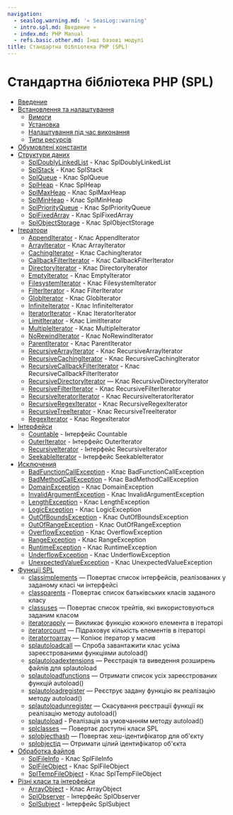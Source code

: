 ```yaml
---
navigation:
  - seaslog.warning.md: '« SeasLog::warning'
  - intro.spl.md: Введение »
  - index.md: PHP Manual
  - refs.basic.other.md: Інші базові модулі
title: Стандартна бібліотека PHP (SPL)
---
```

# Стандартна бібліотека PHP (SPL)

-   [Введение](intro.spl.md)
-   [Встановлення та налаштування](spl.setup.md)
    -   [Вимоги](spl.requirements.md)
    -   [Установка](spl.installation.md)
    -   [Налаштування під час виконання](spl.configuration.md)
    -   [Типи ресурсів](spl.resources.md)
-   [Обумовлені константи](spl.constants.md)
-   [Структури даних](spl.datastructures.md)
    -   [SplDoublyLinkedList](class.spldoublylinkedlist.md) - Клас SplDoublyLinkedList
    -   [SplStack](class.splstack.md) - Клас SplStack
    -   [SplQueue](class.splqueue.md) - Клас SplQueue
    -   [SplHeap](class.splheap.md) - Клас SplHeap
    -   [SplMaxHeap](class.splmaxheap.md) - Клас SplMaxHeap
    -   [SplMinHeap](class.splminheap.md) - Клас SplMinHeap
    -   [SplPriorityQueue](class.splpriorityqueue.md) - Клас SplPriorityQueue
    -   [SplFixedArray](class.splfixedarray.md) - Клас SplFixedArray
    -   [SplObjectStorage](class.splobjectstorage.md) - Клас SplObjectStorage
-   [Ітератори](spl.iterators.md)
    -   [AppendIterator](class.appenditerator.md) - Клас AppendIterator
    -   [ArrayIterator](class.arrayiterator.md) - Клас ArrayIterator
    -   [CachingIterator](class.cachingiterator.md) - Клас CachingIterator
    -   [CallbackFilterIterator](class.callbackfilteriterator.md) - Клас CallbackFilterIterator
    -   [DirectoryIterator](class.directoryiterator.md) - Клас DirectoryIterator
    -   [EmptyIterator](class.emptyiterator.md) - Клас EmptyIterator
    -   [FilesystemIterator](class.filesystemiterator.md) - Клас FilesystemIterator
    -   [FilterIterator](class.filteriterator.md) - Клас FilterIterator
    -   [GlobIterator](class.globiterator.md) - Клас GlobIterator
    -   [InfiniteIterator](class.infiniteiterator.md) - Клас InfiniteIterator
    -   [IteratorIterator](class.iteratoriterator.md) - Клас IteratorIterator
    -   [LimitIterator](class.limititerator.md) - Клас LimitIterator
    -   [MultipleIterator](class.multipleiterator.md) - Клас MultipleIterator
    -   [NoRewindIterator](class.norewinditerator.md) - Клас NoRewindIterator
    -   [ParentIterator](class.parentiterator.md) - Клас ParentIterator
    -   [RecursiveArrayIterator](class.recursivearrayiterator.md) - Клас RecursiveArrayIterator
    -   [RecursiveCachingIterator](class.recursivecachingiterator.md) - Клас RecursiveCachingIterator
    -   [RecursiveCallbackFilterIterator](class.recursivecallbackfilteriterator.md) - Клас RecursiveCallbackFilterIterator
    -   [RecursiveDirectoryIterator](class.recursivedirectoryiterator.md) — Клас RecursiveDirectoryIterator
    -   [RecursiveFilterIterator](class.recursivefilteriterator.md) - Клас RecursiveFilterIterator
    -   [RecursiveIteratorIterator](class.recursiveiteratoriterator.md) - Клас RecursiveIteratorIterator
    -   [RecursiveRegexIterator](class.recursiveregexiterator.md) - Клас RecursiveRegexIterator
    -   [RecursiveTreeIterator](class.recursivetreeiterator.md) - Клас RecursiveTreeIterator
    -   [RegexIterator](class.regexiterator.md) - Клас RegexIterator
-   [Інтерфейси](spl.interfaces.md)
    -   [Countable](class.countable.md) - Інтерфейс Countable
    -   [OuterIterator](class.outeriterator.md) - Інтерфейс OuterIterator
    -   [RecursiveIterator](class.recursiveiterator.md) - Інтерфейс RecursiveIterator
    -   [SeekableIterator](class.seekableiterator.md) - Інтерфейс SeekableIterator
-   [Исключения](spl.exceptions.md)
    -   [BadFunctionCallException](class.badfunctioncallexception.md) - Клас BadFunctionCallException
    -   [BadMethodCallException](class.badmethodcallexception.md) - Клас BadMethodCallException
    -   [DomainException](class.domainexception.md) - Клас DomainException
    -   [InvalidArgumentException](class.invalidargumentexception.md) - Клас InvalidArgumentException
    -   [LengthException](class.lengthexception.md) - Клас LengthException
    -   [LogicException](class.logicexception.md) - Клас LogicException
    -   [OutOfBoundsException](class.outofboundsexception.md) - Клас OutOfBoundsException
    -   [OutOfRangeException](class.outofrangeexception.md) - Клас OutOfRangeException
    -   [OverflowException](class.overflowexception.md) - Клас OverflowException
    -   [RangeException](class.rangeexception.md) - Клас RangeException
    -   [RuntimeException](class.runtimeexception.md) - Клас RuntimeException
    -   [UnderflowException](class.underflowexception.md) - Клас UnderflowException
    -   [UnexpectedValueException](class.unexpectedvalueexception.md) - Клас UnexpectedValueException
-   [Функції SPL](ref.spl.md)
    -   [classimplements](function.class-implements.md) — Повертає список інтерфейсів, реалізованих у заданому класі чи інтерфейсі
    -   [classparents](function.class-parents.md) - Повертає список батьківських класів заданого класу
    -   [classuses](function.class-uses.md) — Повертає список трейтів, які використовуються заданим класом
    -   [iteratorapply](function.iterator-apply.md) — Викликає функцію кожного елемента в ітераторі
    -   [iteratorcount](function.iterator-count.md) — Підраховує кількість елементів в ітераторі
    -   [iteratorтоarray](function.iterator-to-array.md) — Копіює ітератор у масив
    -   [splautoloadcall](function.spl-autoload-call.md) — Спроба завантажити клас усіма зареєстрованими функціями autoload()
    -   [splautoloadextensions](function.spl-autoload-extensions.md) — Реєстрація та виведення розширень файлів для splautoload
    -   [splautoloadfunctions](function.spl-autoload-functions.md) — Отримати список усіх зареєстрованих функцій autoload()
    -   [splautoloadregister](function.spl-autoload-register.md) — Реєструє задану функцію як реалізацію методу autoload()
    -   [splautoloadunregister](function.spl-autoload-unregister.md) — Скасування реєстрації функції як реалізацію методу autoload()
    -   [splautoload](function.spl-autoload.md) - Реалізація за умовчанням методу autoload()
    -   [splclasses](function.spl-classes.md) — Повертає доступні класи SPL
    -   [splobjecthash](function.spl-object-hash.md) — Повертає хеш-ідентифікатор для об'єкту
    -   [splobjectід](function.spl-object-id.md) — Отримати цілий ідентифікатор об'єкта
-   [Обработка файлов](spl.files.md)
    -   [SplFileInfo](class.splfileinfo.md) - Клас SplFileInfo
    -   [SplFileObject](class.splfileobject.md) - Клас SplFileObject
    -   [SplTempFileObject](class.spltempfileobject.md) - Клас SplTempFileObject
-   [Різні класи та інтерфейси](spl.misc.md)
    -   [ArrayObject](class.arrayobject.md) - Клас ArrayObject
    -   [SplObserver](class.splobserver.md) - Інтерфейс SplObserver
    -   [SplSubject](class.splsubject.md) - Інтерфейс SplSubject
